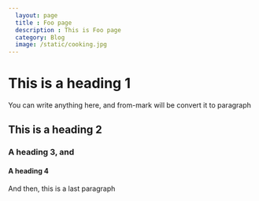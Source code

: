 ```yaml
---
  layout: page
  title : Foo page
  description : This is Foo page
  category: Blog
  image: /static/cooking.jpg
---
```


# This is a heading 1

You can write anything here, and from-mark will be convert it to paragraph

## This is a heading 2
### A heading 3, and
#### A heading 4

And then, this is a last paragraph